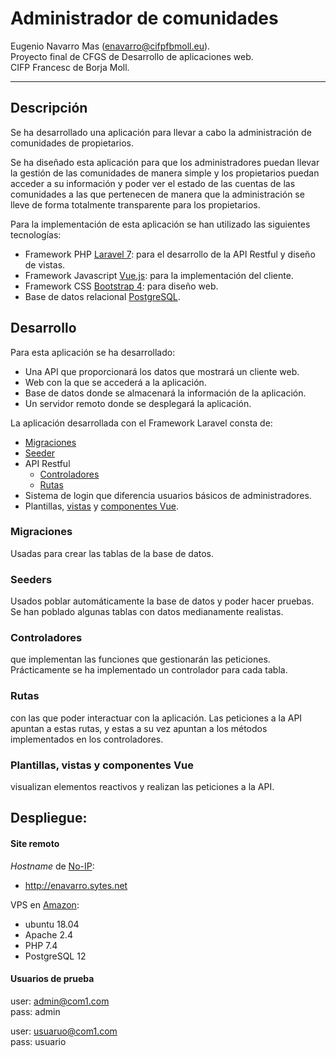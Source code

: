 # Administrador de comunidades

Eugenio Navarro Mas (enavarro@cifpfbmoll.eu).   
Proyecto final de CFGS de Desarrollo de aplicaciones web.   
CIFP Francesc de Borja Moll.   

---

## Descripción

Se ha desarrollado una aplicación para llevar a cabo la administración de comunidades de propietarios.

Se ha diseñado esta aplicación para que los administradores puedan llevar la gestión de las comunidades de manera simple y los propietarios puedan acceder a su información y poder ver el estado de las cuentas de las comunidades a las que pertenecen de manera que la administración se lleve de forma totalmente transparente para los propietarios.

Para la implementación de esta aplicación se han utilizado las siguientes tecnologías:
- Framework PHP [Laravel 7](https://laravel.com/): para el desarrollo de la API Restful y diseño de vistas.
- Framework Javascript [Vue.js](https://vuejs.org/): para la implementación del cliente.
- Framework CSS [Bootstrap 4](https://getbootstrap.com/): para diseño web.
- Base de datos relacional [PostgreSQL](https://www.postgresql.org/).


## Desarrollo

Para esta aplicación se ha desarrollado:
- Una API que proporcionará los datos que mostrará un cliente web.
- Web con la que se accederá a la aplicación.
- Base de datos donde se almacenará la información de la aplicación.
- Un servidor remoto donde se desplegará la aplicación.

La aplicación desarrollada con el Framework Laravel consta de:
- [Migraciones](https://github.com/enm1986/DAW-Proyecto-Final/tree/master/database/migrations) 
- [Seeder](https://github.com/enm1986/DAW-Proyecto-Final/tree/master/database/seeds)
- API Restful
    - [Controladores](https://github.com/enm1986/DAW-Proyecto-Final/tree/master/app/Http/Controllers/API)
    - [Rutas](https://github.com/enm1986/DAW-Proyecto-Final/tree/master/routes)
- Sistema de login que diferencia usuarios básicos de administradores.
- Plantillas, [vistas](https://github.com/enm1986/DAW-Proyecto-Final/tree/master/resources/views) y [componentes Vue](https://github.com/enm1986/DAW-Proyecto-Final/tree/master/resources/js).


### Migraciones

Usadas para crear las tablas de la base de datos.

### Seeders
Usados poblar automáticamente la base de datos y poder hacer pruebas.   
Se han poblado algunas tablas con datos medianamente realistas.

### Controladores
que implementan las funciones que gestionarán las peticiones. Prácticamente se ha implementado un controlador para cada tabla.

### Rutas
con las que poder interactuar con la aplicación. Las peticiones a la API apuntan a estas rutas, y estas a su vez apuntan a los métodos implementados en los controladores.

### Plantillas, vistas y componentes Vue
visualizan elementos reactivos y realizan las peticiones a la API.


## Despliegue:

#### Site remoto

*Hostname* de [No-IP](https://www.noip.com/):
- http://enavarro.sytes.net

VPS en [Amazon](https://aws.amazon.com/es/): 
- ubuntu 18.04
- Apache 2.4
- PHP 7.4
- PostgreSQL 12 

#### Usuarios de prueba

user: admin@com1.com   
pass: admin   

user: usuaruo@com1.com   
pass: usuario   


